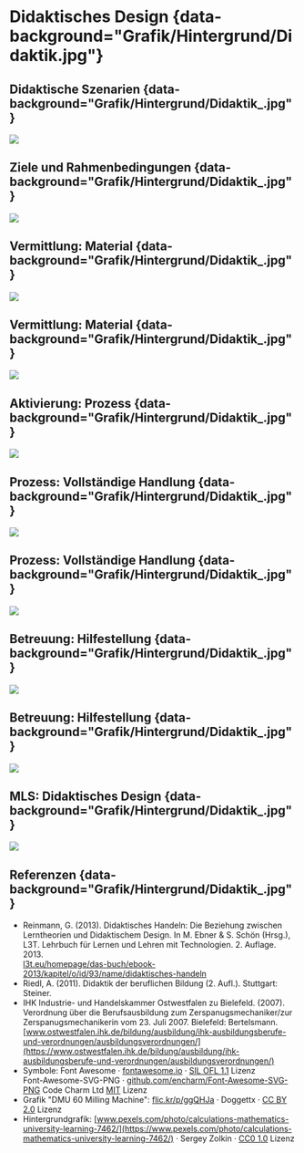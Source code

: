
# Didaktisches Design {data-background="Grafik/Hintergrund/Didaktik.jpg"}

## Didaktische Szenarien {data-background="Grafik/Hintergrund/Didaktik_.jpg"}

![](Grafik/Didaktik/DidaktischeSzenarien.svg)


## Ziele und Rahmenbedingungen {data-background="Grafik/Hintergrund/Didaktik_.jpg"}

![](Grafik/Didaktik/Ziele.svg)


## Vermittlung: Material {data-background="Grafik/Hintergrund/Didaktik_.jpg"}

![](Grafik/Didaktik/DidaktischeSzenarien-Vermittlung.svg)

## Vermittlung: Material {data-background="Grafik/Hintergrund/Didaktik_.jpg"}

![](Grafik/Didaktik/Material.png)


## Aktivierung: Prozess {data-background="Grafik/Hintergrund/Didaktik_.jpg"}

![](Grafik/Didaktik/DidaktischeSzenarien-Aktivierung.svg)

## Prozess: Vollständige Handlung {data-background="Grafik/Hintergrund/Didaktik_.jpg"}

![](Grafik/Didaktik/Vollstaendige-Handlung-Kreis.svg)

## Prozess: Vollständige Handlung {data-background="Grafik/Hintergrund/Didaktik_.jpg"}

![](Grafik/Didaktik/Vollstaendige-Handlung.svg)


## Betreuung: Hilfestellung {data-background="Grafik/Hintergrund/Didaktik_.jpg"}

![](Grafik/Didaktik/DidaktischeSzenarien-Betreuung.svg)

## Betreuung: Hilfestellung {data-background="Grafik/Hintergrund/Didaktik_.jpg"}

![](Grafik/Didaktik/Betreuung.svg)


## MLS: Didaktisches Design {data-background="Grafik/Hintergrund/Didaktik_.jpg"}

![](Grafik/Didaktik/DidaktischeSzenarien-MLS.svg)


## Referenzen {data-background="Grafik/Hintergrund/Didaktik_.jpg"}

<div class="quellen">

- Reinmann, G.
(2013).
<span class="highlight">Didaktisches Handeln: Die Beziehung zwischen Lerntheorien und Didaktischem Design</span>.
In M. Ebner & S. Schön (Hrsg.),
L3T. Lehrbuch für Lernen und Lehren mit Technologien. 2. Auflage. 2013.  
[l3t.eu/homepage/das-buch/ebook-2013/kapitel/o/id/93/name/didaktisches-handeln](http://l3t.eu/homepage/das-buch/ebook-2013/kapitel/o/id/93/name/didaktisches-handeln)
- Riedl, A.
(2011).
Didaktik der beruflichen Bildung  (2. Aufl.).
Stuttgart: Steiner.
- IHK Industrie- und Handelskammer Ostwestfalen zu Bielefeld.
(2007).
Verordnung über die Berufsausbildung zum Zerspanugsmechaniker/zur Zerspanugsmechanikerin vom 23. Juli 2007.
Bielefeld: Bertelsmann.  
[www.ostwestfalen.ihk.de/bildung/ausbildung/ihk-ausbildungsberufe-und-verordnungen/ausbildungsverordnungen/](https://www.ostwestfalen.ihk.de/bildung/ausbildung/ihk-ausbildungsberufe-und-verordnungen/ausbildungsverordnungen/)
- Symbole:
  Font Awesome &middot;
  [fontawesome.io](http://fontawesome.io/) &middot;
  [SIL OFL 1.1](http://scripts.sil.org/OFL) Lizenz  
  Font-Awesome-SVG-PNG &middot;
  [github.com/encharm/Font-Awesome-SVG-PNG](https://github.com/encharm/Font-Awesome-SVG-PNG)
  Code Charm Ltd
  [MIT](https://raw.githubusercontent.com/encharm/Font-Awesome-SVG-PNG/1.1.5/LICENSE) Lizenz
- Grafik "DMU 60 Milling Machine":
  [flic.kr/p/ggQHJa](https://flic.kr/p/ggQHJa) &middot;
  Doggettx &middot;
  [CC BY 2.0](https://creativecommons.org/licenses/by/2.0/) Lizenz
- Hintergrundgrafik:
  [www.pexels.com/photo/calculations-mathematics-university-learning-7462/](https://www.pexels.com/photo/calculations-mathematics-university-learning-7462/) &middot;
  Sergey Zolkin &middot;
  [CC0 1.0](http://creativecommons.org/publicdomain/zero/1.0/) Lizenz
</div>
